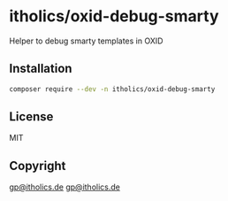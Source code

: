 # itholics/oxid-debug-smarty

Helper to debug smarty templates in OXID


## Installation

```bash
composer require --dev -n itholics/oxid-debug-smarty
```
## License

MIT


## Copyright

gp@itholics.de <gp@itholics.de>